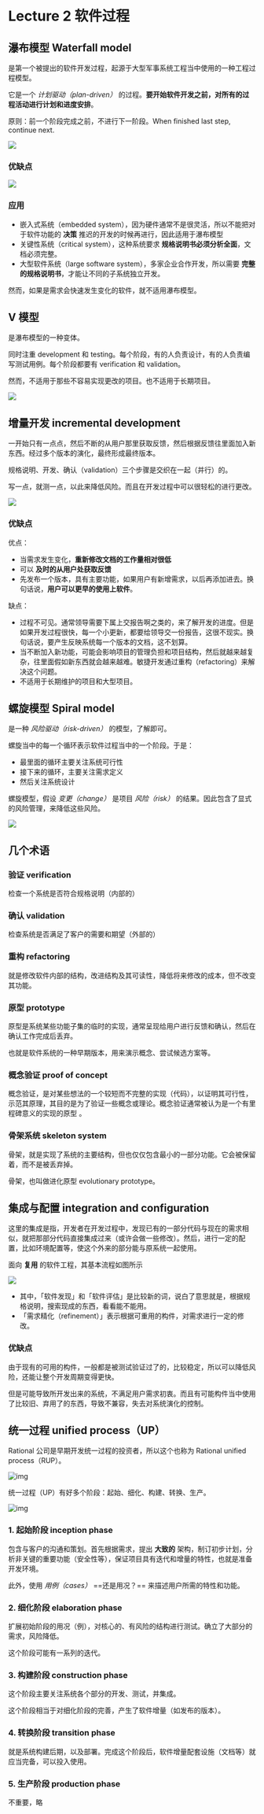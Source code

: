 
Lecture 2 软件过程
==============


瀑布模型 Waterfall model
--------------------


是第一个被提出的软件开发过程，起源于大型军事系统工程当中使用的一种工程过程模型。


它是一个 *计划驱动（plan\-driven）* 的过程。**要开始软件开发之前，对所有的过程活动进行计划和进度安排**。


原则：前一个阶段完成之前，不进行下一阶段。When finished last step, continue next.


![](https://s2.loli.net/2023/04/17/h9P8k1QZiYqgzC3.png)


### 优缺点


![](https://s2.loli.net/2023/03/01/7hWeCGLs3Pz4SNa.png)


### 应用


* 嵌入式系统（embedded system），因为硬件通常不是很灵活，所以不能把对于软件功能的 **决策** 推迟的开发的时候再进行，因此适用于瀑布模型
* 关键性系统（critical system），这种系统要求 **规格说明书必须分析全面**，文档必须完整。
* 大型软件系统（large software system），多家企业合作开发，所以需要 **完整的规格说明书**，才能让不同的子系统独立开发。


然而，如果是需求会快速发生变化的软件，就不适用瀑布模型。


V 模型
----


是瀑布模型的一种变体。


同时注重 development 和 testing。每个阶段，有的人负责设计，有的人负责编写测试用例。每个阶段都要有 verification 和 validation。


然而，不适用于那些不容易实现更改的项目。也不适用于长期项目。


![](https://s2.loli.net/2023/04/17/rQM3dlbImyThZiN.png)


增量开发 incremental development
----------------------------


一开始只有一点点，然后不断的从用户那里获取反馈，然后根据反馈往里面加入新东西。经过多个版本的演化，最终形成最终版本。


规格说明、开发、确认（validation）三个步骤是交织在一起（并行）的。


写一点，就测一点，以此来降低风险。而且在开发过程中可以很轻松的进行更改。


![](https://s2.loli.net/2023/04/17/lLEykCJYx7nMVte.png)


### 优缺点


优点：


* 当需求发生变化，**重新修改文档的工作量相对很低**
* 可以 **及时的从用户处获取反馈**
* 先发布一个版本，具有主要功能，如果用户有新增需求，以后再添加进去。换句话说，**用户可以更早的使用上软件**。


缺点：


* 过程不可见。通常领导需要下属上交报告啊之类的，来了解开发的进度。但是如果开发过程很快，每一个小更新，都要给领导交一份报告，这很不现实。换句话说，要产生反映系统每一个版本的文档，这不划算。
* 当不断加入新功能，可能会影响项目的管理负担和项目结构，然后就越来越复杂，往里面假如新东西就会越来越难。敏捷开发通过重构（refactoring）来解决这个问题。
* 不适用于长期维护的项目和大型项目。


螺旋模型 Spiral model
-----------------


是一种 *风险驱动（risk\-driven）* 的模型，了解即可。


螺旋当中的每一个循环表示软件过程当中的一个阶段。于是：


* 最里面的循环主要关注系统可行性
* 接下来的循环，主要关注需求定义
* 然后关注系统设计


螺旋模型，假设 *变更（change）* 是项目 *风险（risk）* 的结果。因此包含了显式的风险管理，来降低这些风险。


![](https://s2.loli.net/2023/03/01/8s1wAH3JSiZzbXq.png)


几个术语
----


### 验证 verification


检查一个系统是否符合规格说明（内部的）


### 确认 validation


检查系统是否满足了客户的需要和期望（外部的）


### 重构 refactoring


就是修改软件内部的结构，改进结构及其可读性，降低将来修改的成本，但不改变其功能。


### 原型 prototype


原型是系统某些功能子集的临时的实现，通常呈现给用户进行反馈和确认，然后在确认工作完成后丢弃。


也就是软件系统的一种早期版本，用来演示概念、尝试候选方案等。


### 概念验证 proof of concept


概念验证，是对某些想法的一个较短而不完整的实现（代码），以证明其可行性，示范其原理，其目的是为了验证一些概念或理论。概念验证通常被认为是一个有里程碑意义的实现的原型 。


### 骨架系统 skeleton system


骨架，就是实现了系统的主要结构，但也仅仅包含最小的一部分功能。它会被保留着，而不是被丢弃掉。


骨架，也叫做进化原型 evolutionary prototype。


集成与配置 integration and configuration
-----------------------------------


这里的集成是指，开发者在开发过程中，发现已有的一部分代码与现在的需求相似，就把那部分代码直接集成过来（或许会做一些修改）。然后，进行一定的配置，比如环境配置等，使这个外来的部分能与原系统一起使用。


面向 **复用** 的软件工程，其基本流程如图所示


![](https://s2.loli.net/2023/04/19/WfhZzuXtwLoSlIx.png)


* 其中，「软件发现」和「软件评估」是比较新的词，说白了意思就是，根据规格说明，搜索现成的东西，看看能不能用。
* 「需求精化（refinement）」表示根据可重用的构件，对需求进行一定的修改。


### 优缺点


由于现有的可用的构件，一般都是被测试验证过了的，比较稳定，所以可以降低风险，还能让整个开发周期变得更快。


但是可能导致所开发出来的系统，不满足用户需求初衷。而且有可能构件当中使用了比较旧、弃用了的东西，导致不兼容，失去对系统演化的控制。


统一过程 unified process（UP）
------------------------


Rational 公司是早期开发统一过程的投资者，所以这个也称为 Rational unified process（RUP）。


![img](https://s2.loli.net/2023/04/19/4cqBoSiUOZmWua9.png)


统一过程（UP）有好多个阶段：起始、细化、构建、转换、生产。


![img](https://s2.loli.net/2023/04/19/gG2PdALi5IDZpWv.png)


### 1\. 起始阶段 inception phase


包含与客户的沟通和策划。首先根据需求，提出 **大致的** 架构，制订初步计划，分析非关键的重要功能（安全性等），保证项目具有迭代和增量的特性，也就是准备开发环境。


此外，使用 *用例（cases）* \=\=还是用况？\=\= 来描述用户所需的特性和功能。 


### 2\. 细化阶段 elaboration phase


扩展初始阶段的用况（例），对核心的、有风险的结构进行测试。确立了大部分的需求，风险降低。


这个阶段可能有一系列的迭代。


### 3\. 构建阶段 construction phase


这个阶段主要关注系统各个部分的开发、测试，并集成。


这个阶段相当于对细化阶段的完善，产生了软件增量（如发布的版本）。


### 4\. 转换阶段 transition phase


就是系统构建后期，以及部署。完成这个阶段后，软件增量配套设施（文档等）就应当完备，可以投入使用。


### 5\. 生产阶段 production phase


不重要，略


